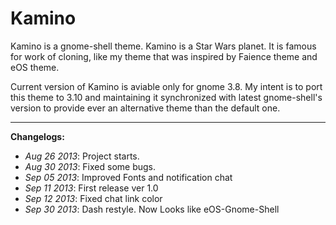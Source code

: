 Kamino
======

Kamino is a gnome-shell theme. Kamino is a Star Wars planet. It is famous for work of cloning, like my theme that was inspired by Faience theme and eOS theme.

Current version of Kamino is aviable only for gnome 3.8.
My intent is to port this theme to 3.10 and maintaining it synchronized with latest gnome-shell's version to provide ever an alternative theme than the default one.
___

<b>Changelogs:</b>
* _Aug 26 2013_: Project starts.
* _Aug 30 2013_: Fixed some bugs.
* _Sep 05  2013_: Improved Fonts and notification chat
* _Sep 11 2013_: First release ver 1.0
* _Sep 12 2013_: Fixed chat link color
* _Sep 30 2013_: Dash restyle. Now Looks like eOS-Gnome-Shell
